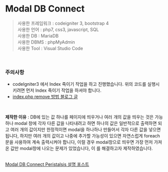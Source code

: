 # Modal DB Connect

>사용한 프레임워크 : codeigniter 3, bootstrap 4<br>
>사용한 언어 : php7, css3, javascript, SQL<br>
>사용한 DB : MariaDB<br>
>사용한 DBMS : phpMyAdmin<br>
>사용한 Tool : Visual Studio Code<br>
<br>

### 주의사항
<ul>
  <li>codeIgniter3 에서 Index 죽이기 작업을 하고 진행했습니다. 위의 코드를 실행시키려면 먼저 Index 죽이기 작업을 하셔야 합니다.</li>
   <li><a href="https://gold9ine.tistory.com/entry/CodeIgniter-%EC%BD%94%EB%93%9C%EC%9D%B4%EA%B7%B8%EB%82%98%EC%9D%B4%ED%84%B0-indexphp-%EC%A3%BD%EC%9D%B4%EA%B8%B0-Not-Found-error">index.php remove 방법 블로그 글</a></li>
</ul>
<br>

<b>제작한 이유</b> : DB에 있는 값 하나를 페이지에 띄우거나 여러 개의 값을 띄우는 것은 가능하나 modal 창에 각자 다른 값을 나타내려고 하면 하나의 값은 일반적으로 출력하면 되고 여러 개의 값이지만 한정적이면 modal을 하나하나 만들어서 각자 다른 값을 넣으면 됩니다, 하지만 여러 개의 값이고 나중에 추가할 가능성이 있으면 자연스럽게 foreach문을 사용하여 계속 출력시켜야 합니다, 이럴 경우 modal창으로 띄우면 가장 먼저 가져온 값만 modal창에 나오는 문제가 있었습니다, 이 를 해결하고자 제작하였습니다.
<br><br>

<a href="https://juniorprogram.tistory.com/53">Modal DB Connect Peristalsis 설명 포스트</a>
